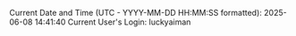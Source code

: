Current Date and Time (UTC - YYYY-MM-DD HH:MM:SS formatted): 2025-06-08 14:41:40
Current User's Login: luckyaiman
